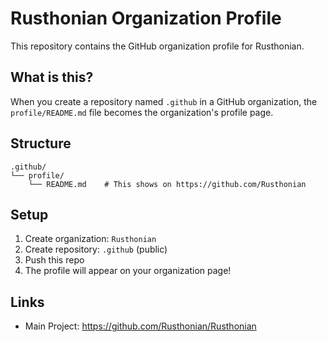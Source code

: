 # Rusthonian Organization Profile

This repository contains the GitHub organization profile for Rusthonian.

## What is this?

When you create a repository named `.github` in a GitHub organization, the `profile/README.md` file becomes the organization's profile page.

## Structure

```
.github/
└── profile/
    └── README.md    # This shows on https://github.com/Rusthonian
```

## Setup

1. Create organization: `Rusthonian`
2. Create repository: `.github` (public)
3. Push this repo
4. The profile will appear on your organization page!

## Links

- Main Project: https://github.com/Rusthonian/Rusthonian
